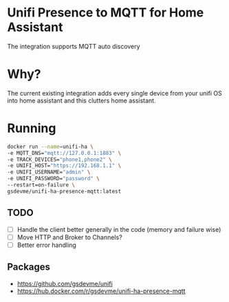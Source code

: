 # Unifi Presence to MQTT for Home Assistant

The integration supports MQTT auto discovery

# Why?

The current existing integration adds every single device from your unifi OS into home assistant and this clutters home assistant.

# Running

```bash
docker run --name=unifi-ha \
-e MQTT_DNS="mqtt://127.0.0.1:1883" \
-e TRACK_DEVICES="phone1,phone2" \
-e UNIFI_HOST="https://192.168.1.1" \
-e UNIFI_USERNAME="admin" \
-e UNIFI_PASSWORD="password" \
--restart=on-failure \
gsdevme/unifi-ha-presence-mqtt:latest
```

## TODO

- [ ] Handle the client better generally in the code (memory and failure wise)
- [ ] Move HTTP and Broker to Channels? 
- [ ] Better error handling

## Packages

- https://github.com/gsdevme/unifi
- https://hub.docker.com/r/gsdevme/unifi-ha-presence-mqtt
